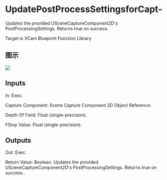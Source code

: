 # UpdatePostProcessSettingsforCapt-

Updates the provided USceneCaptureComponent2D's PostProcessingSettings. Returns true on success.

Target is VCam Blueprint Function Library

## 图示

![]($-20221218-21302637.png)

## Inputs

In: Exec.

Capture Component: Scene Capture Component 2D Object Reference.

Depth Of Field: Float (single-precision).

FStop Value: Float (single-precision).  

## Outputs

Out: Exec.

Return Value: Boolean. Updates the provided USceneCaptureComponent2D's PostProcessingSettings. Returns true on success..


